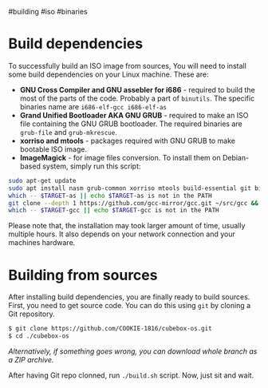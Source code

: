 #building #iso #binaries

# Build dependencies
To successfully build an ISO image from sources, You will need to install some build dependencies on your Linux machine. These are:
*  **GNU Cross Compiler and GNU assebler for i686** - required to build the most of the parts of the code. Probably a part of `binutils`. The specific binaries name are `i686-elf-gcc i686-elf-as`
* **Grand Unified Bootloader AKA GNU GRUB** - required to make an ISO file containing the GNU GRUB bootloader. The required binaries are `grub-file` and `grub-mkrescue`.
*  **xorriso and mtools** - packages required with GNU GRUB to make bootable ISO image.
* **ImageMagick** - for image files conversion.
To install them on Debian-based system, simply run this script:
```sh
sudo apt-get update 
sudo apt install nasm grub-common xorriso mtools build-essential git bison flex libgmp3-dev libmpc-dev libmpfr-dev texinfo libisl-dev && export PREFIX="$HOME/opt/cross" && export TARGET=i686-elf && export PATH="$PREFIX/bin:$PATH" && mkdir $HOME/opt/cross/bin && mkdir $HOME/src && cd $HOME/src && git clone --depth 1 https://github.com/bminor/binutils-gdb.git ~/src/binutils-gdb && mkdir ~/src/binutils-gdb/build-binutils && cd ~/src/binutils-gdb/build-binutils && ../configure --target=$TARGET --prefix="$PREFIX" --with-sysroot --disable-nls --disable-werror && make && make install
which -- $TARGET-as || echo $TARGET-as is not in the PATH
git clone --depth 1 https://github.com/gcc-mirror/gcc.git ~/src/gcc && mkdir ~/src/gcc/build-gcc && cd ~/src/gcc/build-gcc && ../configure --target=$TARGET --prefix="$PREFIX" --disable-nls --enable-languages=c,c++ --without-headers && make all-gcc && make all-target-libgcc && make install-gcc && make install-target-libgcc
which -- $TARGET-gcc || echo $TARGET-gcc is not in the PATH
```

Please note that, the installation may took larger amount of time, usually multiple hours. It also depends on your network connection and your machines hardware.
# Building from sources
After installing build dependencies, you are finally ready to build sources.  
First, you need to get source code. You can do this using `git` by cloning a Git repository. 
```sh
$ git clone https://github.com/COOKIE-1816/cubebox-os.git
$ cd ./cubebox-os
```

_Alternatively, if something goes wrong, you can download whole branch as a ZIP archive._

After having Git repo clonned, run `./build.sh` script. Now, just sit and wait.